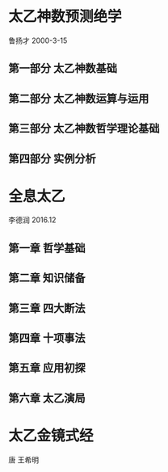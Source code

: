 # 太乙神数预测绝学

鲁扬才
2000-3-15

## 第一部分 太乙神数基础

## 第二部分 太乙神数运算与运用

## 第三部分 太乙神数哲学理论基础

## 第四部分 实例分析

# 全息太乙

李德润
2016.12

## 第一章 哲学基础

## 第二章 知识储备

## 第三章 四大断法

## 第四章 十项事法

## 第五章 应用初探

## 第六章 太乙演局

# 太乙金镜式经

唐 王希明 
